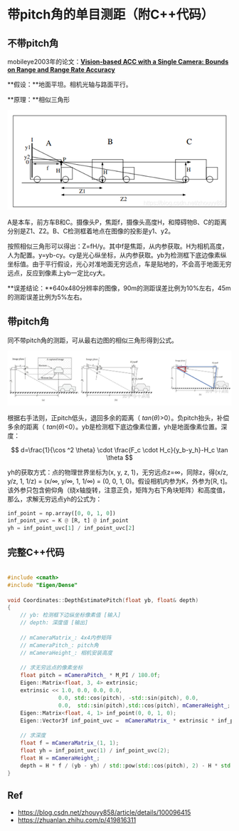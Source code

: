 # 带pitch角的单目测距（附C++代码）



## 不带pitch角

mobileye2003年的论文：**[Vision-based ACC with a Single Camera: Bounds on Range and Range Rate Accuracy](http://www.cs.huji.ac.il/~shashua/papers/IV2003.pdf)**

**假设：**地面平坦。相机光轴与路面平行。

**原理：**相似三角形

<img src="image/2025-05/1.png" width=500 />

A是本车，前方车B和C。摄像头P，焦距f，摄像头高度H，和障碍物B、C的距离分别是Z1、Z2。B、C检测框着地点在图像的投影是y1、y2。

按照相似三角形可以得出：Z=fH/y。其中f是焦距，从内参获取。H为相机高度，人为配置。y=yb-cy。cy是光心纵坐标，从内参获取。yb为检测框下底边像素纵坐标值。由于平行假设，光心对准地面无穷远点，车是贴地的，不会高于地面无穷远点，反应到像素上yb一定比cy大。

**误差结论：**640x480分辨率的图像，90m的测距误差比例为10%左右，45m的测距误差比例为5%左右。



## 带pitch角

同不带pitch角的测距，可从最右边图的相似三角形得到公式。

<img src="image/2025-05/2.png" width=1000 />

根据右手法则，正pitch低头，退回多余的距离（ $tan(\theta)$>0）。负pitch抬头，补偿多余的距离（ $tan(\theta)$<0）。yb是检测框下底边像素位置，yh是地面像素位置。深度：

$$ d=\frac{1}{\cos ^2 \theta} \cdot \frac{F_c \cdot H_c}{y_b-y_h}-H_c \tan \theta $$

yh的获取方式：点的物理世界坐标为(x, y, z, 1)，无穷远点z=∞，同除z，得(x/z, y/z, 1, 1/z) = (x/∞, y/∞, 1, 1/∞) = (0, 0, 1, 0)。假设相机内参为K，外参为[R, t]。该外参只包含俯仰角（绕x轴旋转，注意正负，矩阵为右下角块矩阵）和高度值，那么，求解无穷远点yh的公式为：

```python
inf_point = np.array([0, 0, 1, 0])
inf_point_uvc = K @ [R, t] @ inf_point
yh = inf_point_uvc[1] / inf_point_uvc[2]
```



## 完整C++代码

```C++

#include <cmath>
#include "Eigen/Dense"

void Coordinates::DepthEstimatePitch(float yb, float& depth)
{	
    // yb: 检测框下边纵坐标像素值 [输入]
    // depth: 深度值 [输出]
    
    // mCameraMatrix_: 4x4内参矩阵
    // mCameraPitch_: pitch角
    // mCameraHeight_: 相机安装高度
    
    // 求无穷远点的像素坐标
    float pitch = mCameraPitch_ * M_PI / 180.0f;
    Eigen::Matrix<float, 3, 4> extrinsic;
    extrinsic << 1.0, 0.0, 0.0, 0.0,
                0.0, std::cos(pitch), -std::sin(pitch), 0.0,
                0.0,  std::sin(pitch),std::cos(pitch), mCameraHeight_;
    Eigen::Matrix<float, 4, 1> inf_point(0, 0, 1, 0);
    Eigen::Vector3f inf_point_uvc =  mCameraMatrix_ * extrinsic * inf_point;
    
    // 求深度
    float f = mCameraMatrix_(1, 1);
    float yh = inf_point_uvc(1) / inf_point_uvc(2);
    float H = mCameraHeight_;
    depth = H * f / (yb - yh) / std::pow(std::cos(pitch), 2) - H * std::tan(pitch); // 地面一定比相机低
}
```



## Ref

- https://blog.csdn.net/zhouyy858/article/details/100096415
- https://zhuanlan.zhihu.com/p/419816311